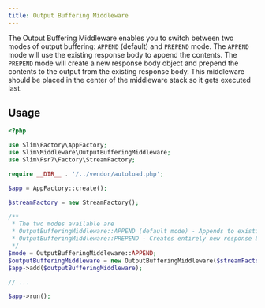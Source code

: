 ```yaml
---
title: Output Buffering Middleware
---
```


The Output Buffering Middleware enables you to switch between two modes of output buffering: `APPEND` (default) and `PREPEND` mode. 
The `APPEND` mode will use the existing response body to append the contents.
The `PREPEND` mode will create a new response body object and prepend the contents to the output from the existing response body.
This middleware should be placed in the center of the middleware stack so it gets executed last.

## Usage

```php
<?php

use Slim\Factory\AppFactory;
use Slim\Middleware\OutputBufferingMiddleware;
use Slim\Psr7\Factory\StreamFactory;

require __DIR__ . '/../vendor/autoload.php';

$app = AppFactory::create();

$streamFactory = new StreamFactory();

/**
 * The two modes available are
 * OutputBufferingMiddleware::APPEND (default mode) - Appends to existing response body
 * OutputBufferingMiddleware::PREPEND - Creates entirely new response body
 */
$mode = OutputBufferingMiddleware::APPEND;
$outputBufferingMiddleware = new OutputBufferingMiddleware($streamFactory, $mode);
$app->add($outputBufferingMiddleware);

// ...

$app->run();
```
